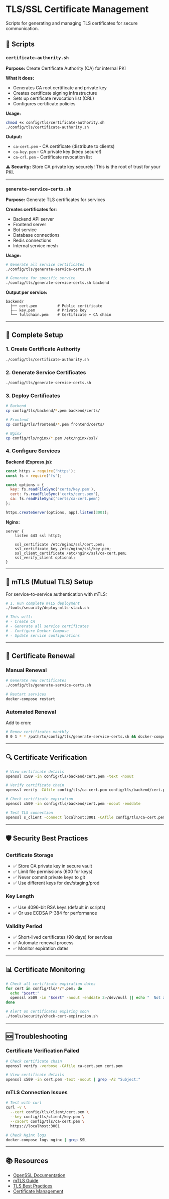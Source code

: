 # TLS/SSL Certificate Management

Scripts for generating and managing TLS certificates for secure communication.

## 📁 Scripts

### `certificate-authority.sh`
**Purpose:** Create Certificate Authority (CA) for internal PKI

**What it does:**
- Generates CA root certificate and private key
- Creates certificate signing infrastructure
- Sets up certificate revocation list (CRL)
- Configures certificate policies

**Usage:**
```bash
chmod +x config/tls/certificate-authority.sh
./config/tls/certificate-authority.sh
```

**Output:**
- `ca-cert.pem` - CA certificate (distribute to clients)
- `ca-key.pem` - CA private key (keep secure!)
- `ca-crl.pem` - Certificate revocation list

**⚠️ Security:** Store CA private key securely! This is the root of trust for your PKI.

---

### `generate-service-certs.sh`
**Purpose:** Generate TLS certificates for services

**Creates certificates for:**
- Backend API server
- Frontend server  
- Bot service
- Database connections
- Redis connections
- Internal service mesh

**Usage:**
```bash
# Generate all service certificates
./config/tls/generate-service-certs.sh

# Generate for specific service
./config/tls/generate-service-certs.sh backend
```

**Output per service:**
```
backend/
  ├── cert.pem         # Public certificate
  ├── key.pem          # Private key
  └── fullchain.pem    # Certificate + CA chain
```

---

## 🚀 Complete Setup

### 1. Create Certificate Authority

```bash
./config/tls/certificate-authority.sh
```

### 2. Generate Service Certificates

```bash
./config/tls/generate-service-certs.sh
```

### 3. Deploy Certificates

```bash
# Backend
cp config/tls/backend/*.pem backend/certs/

# Frontend  
cp config/tls/frontend/*.pem frontend/certs/

# Nginx
cp config/tls/nginx/*.pem /etc/nginx/ssl/
```

### 4. Configure Services

**Backend (Express.js):**
```javascript
const https = require('https');
const fs = require('fs');

const options = {
  key: fs.readFileSync('certs/key.pem'),
  cert: fs.readFileSync('certs/cert.pem'),
  ca: fs.readFileSync('certs/ca-cert.pem')
};

https.createServer(options, app).listen(3001);
```

**Nginx:**
```nginx
server {
    listen 443 ssl http2;
    
    ssl_certificate /etc/nginx/ssl/cert.pem;
    ssl_certificate_key /etc/nginx/ssl/key.pem;
    ssl_client_certificate /etc/nginx/ssl/ca-cert.pem;
    ssl_verify_client optional;
}
```

---

## 🔐 mTLS (Mutual TLS) Setup

For service-to-service authentication with mTLS:

```bash
# 1. Run complete mTLS deployment
./tools/security/deploy-mtls-stack.sh

# This will:
# - Create CA
# - Generate all service certificates
# - Configure Docker Compose
# - Update service configurations
```

---

## 🔄 Certificate Renewal

### Manual Renewal

```bash
# Generate new certificates
./config/tls/generate-service-certs.sh

# Restart services
docker-compose restart
```

### Automated Renewal

Add to cron:
```bash
# Renew certificates monthly
0 0 1 * * /path/to/config/tls/generate-service-certs.sh && docker-compose restart
```

---

## 🔍 Certificate Verification

```bash
# View certificate details
openssl x509 -in config/tls/backend/cert.pem -text -noout

# Verify certificate chain
openssl verify -CAfile config/tls/ca-cert.pem config/tls/backend/cert.pem

# Check certificate expiration
openssl x509 -in config/tls/backend/cert.pem -noout -enddate

# Test TLS connection
openssl s_client -connect localhost:3001 -CAfile config/tls/ca-cert.pem
```

---

## 🛡️ Security Best Practices

### Certificate Storage
- ✅ Store CA private key in secure vault
- ✅ Limit file permissions (600 for keys)
- ✅ Never commit private keys to git
- ✅ Use different keys for dev/staging/prod

### Key Length
- ✅ Use 4096-bit RSA keys (default in scripts)
- ✅ Or use ECDSA P-384 for performance

### Validity Period
- ✅ Short-lived certificates (90 days) for services
- ✅ Automate renewal process
- ✅ Monitor expiration dates

---

## 📊 Certificate Monitoring

```bash
# Check all certificate expiration dates
for cert in config/tls/*/*.pem; do
  echo "$cert:"
  openssl x509 -in "$cert" -noout -enddate 2>/dev/null || echo "  Not a certificate"
done

# Alert on certificates expiring soon
./tools/security/check-cert-expiration.sh
```

---

## 🆘 Troubleshooting

### Certificate Verification Failed

```bash
# Check certificate chain
openssl verify -verbose -CAfile ca-cert.pem cert.pem

# View certificate details
openssl x509 -in cert.pem -text -noout | grep -A2 "Subject:"
```

### mTLS Connection Issues

```bash
# Test with curl
curl -v \
  --cert config/tls/client/cert.pem \
  --key config/tls/client/key.pem \
  --cacert config/tls/ca-cert.pem \
  https://localhost:3001

# Check Nginx logs
docker-compose logs nginx | grep SSL
```

---

## 📚 Resources

- [OpenSSL Documentation](https://www.openssl.org/docs/)
- [mTLS Guide](../../tools/security/README.md#deploy-mtls-stacksh)
- [TLS Best Practices](https://wiki.mozilla.org/Security/Server_Side_TLS)
- [Certificate Management](../../docs/security/)
